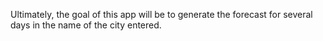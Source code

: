 Ultimately, the goal of this app will be to generate the forecast for several days in the name of the city entered.
